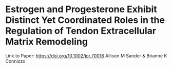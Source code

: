 # Estrogen and Progesterone Exhibit Distinct Yet Coordinated Roles in the Regulation of Tendon Extracellular Matrix Remodeling
Link to Paper: https://doi.org/10.1002/jor.70018
Allison M Sander & Brianne K Connizzo
